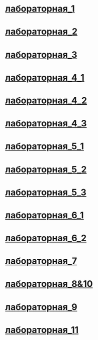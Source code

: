 #   [лабораторная_1](https://art3m23.github.io/TIP_1/lab1/)
#   [лабораторная_2](https://art3m23.github.io/TIP_1/lab2/)
#   [лабораторная_3](https://art3m23.github.io/TIP_1/lab3/)
#   [лабораторная_4_1](https://art3m23.github.io/TIP_1/lab4_1/)
#   [лабораторная_4_2](https://art3m23.github.io/TIP_1/lab4_2/)
#   [лабораторная_4_3](https://art3m23.github.io/TIP_1/lab4_3/)
#   [лабораторная_5_1](https://art3m23.github.io/TIP_1/lab5_1/)
#   [лабораторная_5_2](https://art3m23.github.io/TIP_1/lab5_2/)
#   [лабораторная_5_3](https://art3m23.github.io/TIP_1/lab5_3/)
#   [лабораторная_6_1](https://art3m23.github.io/TIP_1/lab6_1/)
#   [лабораторная_6_2](https://art3m23.github.io/TIP_1/lab6_2/)
#   [лабораторная_7](https://art3m23.github.io/TIP_1/lab7/)
#   [лабораторная_8&10](https://art3m23.github.io/TIP_1/lab8-10/)
#   [лабораторная_9](https://art3m23.github.io/TIP_1/lab9/)
#   [лабораторная_11](https://art3m23.github.io/TIP_1/lab11/)
